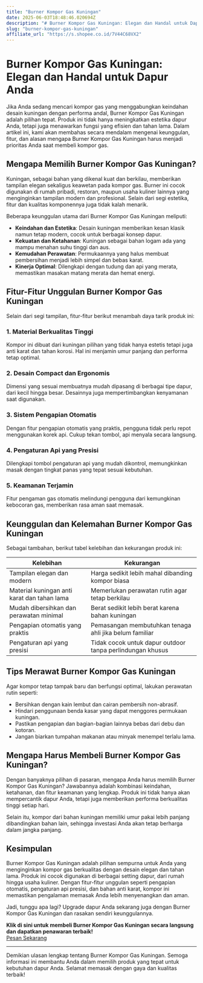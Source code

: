 ```yaml
---
title: "Burner Kompor Gas Kuningan"
date: 2025-06-03T18:48:46.020694Z
description: "# Burner Kompor Gas Kuningan: Elegan dan Handal untuk Dapur Anda..."
slug: "burner-kompor-gas-kuningan"
affiliate_url: "https://s.shopee.co.id/7V44C68VX2"
---
```

# Burner Kompor Gas Kuningan: Elegan dan Handal untuk Dapur Anda

Jika Anda sedang mencari kompor gas yang menggabungkan keindahan desain kuningan dengan performa andal, Burner Kompor Gas Kuningan adalah pilihan tepat. Produk ini tidak hanya meningkatkan estetika dapur Anda, tetapi juga menawarkan fungsi yang efisien dan tahan lama. Dalam artikel ini, kami akan membahas secara mendalam mengenai keunggulan, fitur, dan alasan mengapa Burner Kompor Gas Kuningan harus menjadi prioritas Anda saat membeli kompor gas.

## Mengapa Memilih Burner Kompor Gas Kuningan?

Kuningan, sebagai bahan yang dikenal kuat dan berkilau, memberikan tampilan elegan sekaligus keawetan pada kompor gas. Burner ini cocok digunakan di rumah pribadi, restoran, maupun usaha kuliner lainnya yang menginginkan tampilan modern dan profesional. Selain dari segi estetika, fitur dan kualitas komponennya juga tidak kalah menarik.

Beberapa keunggulan utama dari Burner Kompor Gas Kuningan meliputi:

- **Keindahan dan Estetika**: Desain kuningan memberikan kesan klasik namun tetap modern, cocok untuk berbagai konsep dapur.
- **Kekuatan dan Ketahanan**: Kuningan sebagai bahan logam ada yang mampu menahan suhu tinggi dan aus.
- **Kemudahan Perawatan**: Permukaannya yang halus membuat pembersihan menjadi lebih simpel dan bebas karat.
- **Kinerja Optimal**: Dilengkapi dengan tudung dan api yang merata, memastikan masakan matang merata dan hemat energi.

## Fitur-Fitur Unggulan Burner Kompor Gas Kuningan

Selain dari segi tampilan, fitur-fitur berikut menambah daya tarik produk ini:

### 1. Material Berkualitas Tinggi
Kompor ini dibuat dari kuningan pilihan yang tidak hanya estetis tetapi juga anti karat dan tahan korosi. Hal ini menjamin umur panjang dan performa tetap optimal.

### 2. Desain Compact dan Ergonomis
Dimensi yang sesuai membuatnya mudah dipasang di berbagai tipe dapur, dari kecil hingga besar. Desainnya juga mempertimbangkan kenyamanan saat digunakan.

### 3. Sistem Pengapian Otomatis
Dengan fitur pengapian otomatis yang praktis, pengguna tidak perlu repot menggunakan korek api. Cukup tekan tombol, api menyala secara langsung.

### 4. Pengaturan Api yang Presisi
Dilengkapi tombol pengaturan api yang mudah dikontrol, memungkinkan masak dengan tingkat panas yang tepat sesuai kebutuhan.

### 5. Keamanan Terjamin
Fitur pengaman gas otomatis melindungi pengguna dari kemungkinan kebocoran gas, memberikan rasa aman saat memasak.

## Keunggulan dan Kelemahan Burner Kompor Gas Kuningan

Sebagai tambahan, berikut tabel kelebihan dan kekurangan produk ini:

| Kelebihan                                          | Kekurangan                                          |
|-----------------------------------------------------|-----------------------------------------------------|
| Tampilan elegan dan modern                         | Harga sedikit lebih mahal dibanding kompor biasa   |
| Material kuningan anti karat dan tahan lama         | Memerlukan perawatan rutin agar tetap berkilau   |
| Mudah dibersihkan dan perawatan minimal            | Berat sedikit lebih berat karena bahan kuningan    |
| Pengapian otomatis yang praktis                    | Pemasangan membutuhkan tenaga ahli jika belum familiar |
| Pengaturan api yang presisi                        | Tidak cocok untuk dapur outdoor tanpa perlindungan khusus |

## Tips Merawat Burner Kompor Gas Kuningan

Agar kompor tetap tampak baru dan berfungsi optimal, lakukan perawatan rutin seperti:

- Bersihkan dengan kain lembut dan cairan pembersih non-abrasif.
- Hindari penggunaan benda kasar yang dapat menggores permukaan kuningan.
- Pastikan pengapian dan bagian-bagian lainnya bebas dari debu dan kotoran.
- Jangan biarkan tumpahan makanan atau minyak menempel terlalu lama.

## Mengapa Harus Membeli Burner Kompor Gas Kuningan?

Dengan banyaknya pilihan di pasaran, mengapa Anda harus memilih Burner Kompor Gas Kuningan? Jawabannya adalah kombinasi keindahan, ketahanan, dan fitur keamanan yang lengkap. Produk ini tidak hanya akan mempercantik dapur Anda, tetapi juga memberikan performa berkualitas tinggi setiap hari.

Selain itu, kompor dari bahan kuningan memiliki umur pakai lebih panjang dibandingkan bahan lain, sehingga investasi Anda akan tetap berharga dalam jangka panjang.

## Kesimpulan

Burner Kompor Gas Kuningan adalah pilihan sempurna untuk Anda yang menginginkan kompor gas berkualitas dengan desain elegan dan tahan lama. Produk ini cocok digunakan di berbagai setting dapur, dari rumah hingga usaha kuliner. Dengan fitur-fitur unggulan seperti pengapian otomatis, pengaturan api presisi, dan bahan anti karat, kompor ini memastikan pengalaman memasak Anda lebih menyenangkan dan aman.

Jadi, tunggu apa lagi? Upgrade dapur Anda sekarang juga dengan Burner Kompor Gas Kuningan dan rasakan sendiri keunggulannya.

**Klik di sini untuk membeli Burner Kompor Gas Kuningan secara langsung dan dapatkan penawaran terbaik!**  
[Pesan Sekarang](https://s.shopee.co.id/7V44C68VX2)

---

Demikian ulasan lengkap tentang Burner Kompor Gas Kuningan. Semoga informasi ini membantu Anda dalam memilih produk yang tepat untuk kebutuhan dapur Anda. Selamat memasak dengan gaya dan kualitas terbaik!
